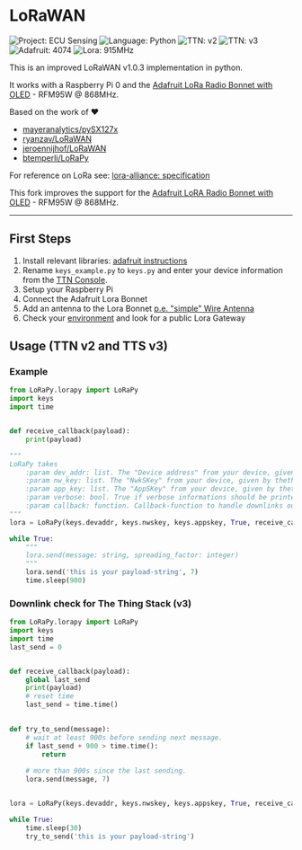 # LoRaWAN

![Project: ECU Sensing](https://img.shields.io/badge/Project-ECU%20Sensing-blueviolet)
![Language: Python](https://img.shields.io/badge/language-Python3-blue)
![TTN: v2](https://img.shields.io/badge/TTN-v2-success)
![TTN: v3](https://img.shields.io/badge/TTN-v3-success)
![Adafruit: 4074](https://img.shields.io/badge/Adafruit-4074-success)
![Lora: 915MHz](https://img.shields.io/badge/Lora-915MHz-success)

This is an improved LoRaWAN v1.0.3 implementation in python.

It works with a Raspberry Pi 0 and the [Adafruit LoRa Radio Bonnet with OLED](https://www.adafruit.com/product/4074) - RFM95W @ 868MHz.

Based on the work of ❤️
- [mayeranalytics/pySX127x](https://github.com/mayeranalytics/pySX127x)
- [ryanzav/LoRaWAN](https://github.com/ryanzav/LoRaWAN)
- [jeroennijhof/LoRaWAN](https://github.com/jeroennijhof/LoRaWAN)
- [btemperli/LoRaPy](https://github.com/btemperli/LoRaPy)

For reference on LoRa see: [lora-alliance: specification](https://www.lora-alliance.org/portals/0/specs/LoRaWAN%20Specification%201R0.pdf)

This fork improves the support for the [Adafruit LoRA Radio Bonnet with OLED](https://www.adafruit.com/product/4074) - RFM95W @ 868MHz.

---

## First Steps

1. Install relevant libraries: [adafruit instructions](https://learn.adafruit.com/adafruit-radio-bonnets/rfm69-raspberry-pi-setup)
1. Rename `keys_example.py` to `keys.py` and enter your device information from the [TTN Console](https://console.thethingsnetwork.org/applications).
1. Setup your Raspberry Pi
1. Connect the Adafruit Lora Bonnet
1. Add an antenna to the Lora Bonnet [p.e. "simple" Wire Antenna](https://learn.adafruit.com/adafruit-feather-m0-radio-with-lora-radio-module/antenna-options)
1. Check your [environment](https://www.thethingsnetwork.org/map) and look for a public Lora Gateway


## Usage (TTN v2 and TTS v3)


### Example
```python
from LoRaPy.lorapy import LoRaPy
import keys
import time


def receive_callback(payload):
    print(payload)

"""
LoRaPy takes
    :param dev_addr: list. The "Device address" from your device, given by thethings.network.
    :param nw_key: list. The "NwkSKey" from your device, given by thethings.network.
    :param app_key: list. The "AppSKey" from your device, given by thethings.network.
    :param verbose: bool. True if verbose informations should be printed to the console.
    :param callback: function. Callback-function to handle downlinks out of the the things stack.
""" 
lora = LoRaPy(keys.devaddr, keys.nwskey, keys.appskey, True, receive_callback)

while True:
    """
    lora.send(message: string, spreading_factor: integer)
    """
    lora.send('this is your payload-string', 7)
    time.sleep(900)
```

### Downlink check for The Thing Stack (v3)

```python
from LoRaPy.lorapy import LoRaPy
import keys
import time
last_send = 0


def receive_callback(payload):
    global last_send
    print(payload)
    # reset time 
    last_send = time.time()

    
def try_to_send(message):
    # wait at least 900s before sending next message.
    if last_send + 900 > time.time():
        return
    
    # more than 900s since the last sending.
    lora.send(message, 7)


lora = LoRaPy(keys.devaddr, keys.nwskey, keys.appskey, True, receive_callback)

while True:
    time.sleep(30)
    try_to_send('this is your payload-string')
```


